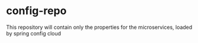 # config-repo
This repository will contain only the properties for the microservices, loaded by spring config cloud
